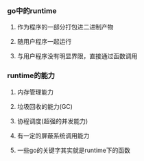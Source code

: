 ### go中的runtime

1. 作为程序的一部分打包进二进制产物

2. 随用户程序一起运行

3. 与用户程序没有明显界限，直接通过函数调用

### runtime的能力

1. 内存管理能力

2. 垃圾回收的能力(GC)

3. 协程调度(超强的并发能力)

4. 有一定的屏蔽系统调用能力

5. 一些go的关键字其实就是runtime下的函数

   
